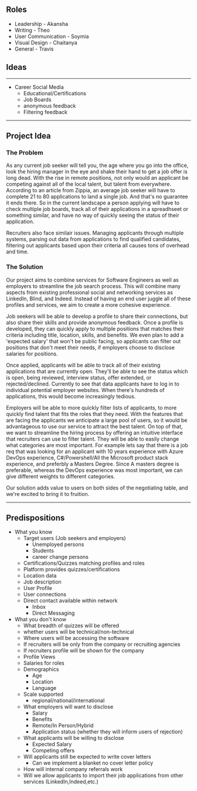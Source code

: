 ## Roles
- Leadership - Akansha
- Writing - Theo
- User Communication - Soymia
- Visual Design - Chaitanya
- General - Travis

## Ideas
---
- Career Social Media
  - Educational/Certifications
  - Job Boards
  - anonymous feedback
  - Filtering feedback

---
## Project Idea

### The Problem

As any current job seeker will tell you, the age where you go into the office, look the hiring manager in the eye and shake their hand to get a job offer is long dead. With the rise in remote positions, not only would an applicant be competing against all of the local talent, but talent from everywhere. According to an article from Zippia, an average job seeker will have to complete 21 to 80 applications to land a single job. And that's no guarantee it ends there. So in the current landscape a person applying will have to check multiple job boards, track all of their applications in a spreadhseet or something similar, and have no way of quickly seeing the status of their application.

Recruiters also face similair issues. Managing applicants through multiple systems, parsing out data from applications to find qualified candidates, filtering out applicants based upon their criteria all causes tons of overhead and time.

### The Solution

Our project aims to combine services for Software Engineers as well as employers to streamline the job search process. This will combine many aspects from existing professional social and networking services as LinkedIn, Blind, and Indeed. Instead of having an end user juggle all of these profiles and services, we aim to create a more cohesive experience.

Job seekers will be able to develop a profile to share their connections, but also share their skills and provide anonymous feedback. Once a profile is developed, they can quickly apply to multiple positions that matches their criteria including title, location, skills, and benefits. We even plan to add a 'expected salary' that won't be public facing, so applicants can filter out positions that don't meet their needs, if employers choose to disclose salaries for positions.

Once applied, applicants will be able to track all of their existing applications that are currently open. They'll be able to see the status which is open, being reviewed, interview status, offer extended, or rejected/declined. Currently to see that data applicants have to log in to individual potential employer websites. When there's hundreds of applications, this would become increasingly tedious.

Employers will be able to more quickly filter lists of applicants, to more quickly find talent that fits the roles that they need. With the features that are facing the applicants we anticipate a large pool of users, so it would be advantageous to use our service to attract the best talent. On top of that, we want to streamline the hiring process by offering an intuitive interface that recruiters can use to filter talent. They will be able to easily change what categories are most important. For example lets say that there is a job req that was looking for an applicant with 10 years experience with Azure DevOps experience, C#/Powershell/All the Microsoft product stack experience, and preferbly a Masters Degree. Since A masters degree is preferable, whereas the DevOps experience was most important, we can give different weights to different categories.

Our solution adds value to users on both sides of the negotiating table, and we're excited to bring it to fruition.

---
## Predispositions
- What you know
  - Target users (Job seekers and employers)
    - Unemployed persons
    - Students
    - career change persons
  - Certifications/Quizzes matching profiles and roles
  - Platform provides quizzes/certifications
  - Location data
  - Job description
  - User Profile
  - User connections
  - Direct contact available within network
    - Inbox
    - Direct Messaging
- What you don't know
  - What breadth of quizzes will be offered
  - whether users will be technical/non-technical
  - Where users will be accessing the software
  - If recruiters will be only from the company or recruiting agencies
  - If recruiters profile will be shown for the company
  - Profile Views 
  - Salaries for roles
  - Demographics
    - Age
    - Location
    - Language
  - Scale supported
    - regional/national/international
  - What employers will want to disclose
    - Salary
    - Benefits
    - Remote/In Person/Hybrid
    - Application status (whether they will inform users of rejection)
  - What applicants will be willing to disclose
    - Expected Salary
    - Competing offers
  - Will applicants still be expected to write cover letters
    - Can we implement a blanket no cover letter policy
  - How will internal company referrals work
  - Will we allow applicants to import their job applications from other services (LinkedIn,Indeed,etc.)

